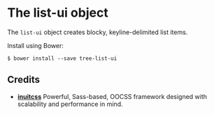 # The list-ui object

The `list-ui` object creates blocky, keyline-delimited list items.

Install using Bower:

    $ bower install --save tree-list-ui

## Credits

* **[inuitcss](https://github.com/inuitcss)** Powerful, Sass-based, OOCSS
framework designed with scalability and performance in mind.

